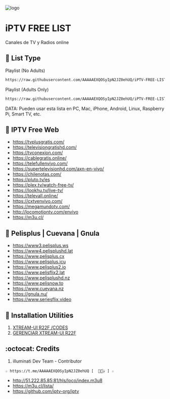 ﻿![logo](https://st.depositphotos.com/1092019/4295/i/450/depositphotos_42959315-stock-photo-iptv-concept-on-digital-background.jpg)
 
# iPTV FREE LIST
Canales de TV y Radios online

## :book: List Type

Playlist (No Adults)
```bash
https://raw.githubusercontent.com/AAAAAEXQOSyIpN2JZ0ehUQ/iPTV-FREE-LIST/master/iPTV-Free-List_TV.m3u
```

Playlist (Adults Only)
```bash
https://raw.githubusercontent.com/AAAAAEXQOSyIpN2JZ0ehUQ/iPTV-FREE-LIST/master/iPTV-Free-List_XXX.m3u
```
DATA: Pueden usar esta lista en PC, Mac, iPhone, Android, Linux, Raspberry Pi, Smart TV, etc.

## :book: IPTV Free Web
* https://tvplusgratis.com/
* https://televisiongratishd.com/
* https://tvconexion.com/
* https://cablegratis.online/
* https://telefullenvivo.com/
* https://supertelevisionhd.com/axn-en-vivo/
* https://chilenotas.com/
* https://pluto.tv/es
* https://plex.tv/watch-free-tv/
* https://lookhu.tv/live-tv/
* https://televall.online/
* https://cxtvenvivo.com/
* https://megamundotv.com/
* http://locomotiontv.com/envivo
* https://m3u.cl/

## :book: Pelisplus | Cuevana | Gnula
* https://www3.pelisplus.ws
* https://www4.pelisplushd.lat
* https://www.pelisplus.cx
* https://www.pelisplus.icu
* https://www.pelisplus2.io
* https://www.pelisflix2.lat
* https://www.pelisplushd.nz
* https://www.pelisnow.to
* https://www.cuevana.nz
* https://gnula.nu/
* https://www.seriesflix.video

## :book: Installation Utilities
1. [XTREAM-UI R22F /CODES](https://github.com/AAAAAEXQOSyIpN2JZ0ehUQ/IPTV/tree/master/xtream-ui)
2. [GERENCIAR XTREAM-UI R22F](https://github.com/AAAAAEXQOSyIpN2JZ0ehUQ/iPTV-FREE-LIST/tree/master/Install/gestorextream-ui)

## :octocat: Credits
1. illuminati Dev Team - Contributor 
```
☆ https://t.me/AAAAAEXQOSyIpN2JZ0ehUQ [  ⃘⃤꙰✰ ] ☆
```

* http://51.222.85.85:81/hls/loco/index.m3u8
* https://m3u.cl/lista/
* https://github.com/iptv-org/iptv